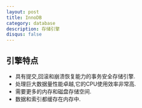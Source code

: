 ```yaml
---
layout: post
title: InnoDB
category: database
description: 存储引擎
disqus: false
---
```


## 引擎特点
* 具有提交,回滚和崩溃恢复能力的事务安全存储引擎.
* 处理巨大数据量性能卓越,它的CPU使用效率非常高.
* 需要更多的内存和磁盘存储空间.
* 数据和索引都缓存在内存中.